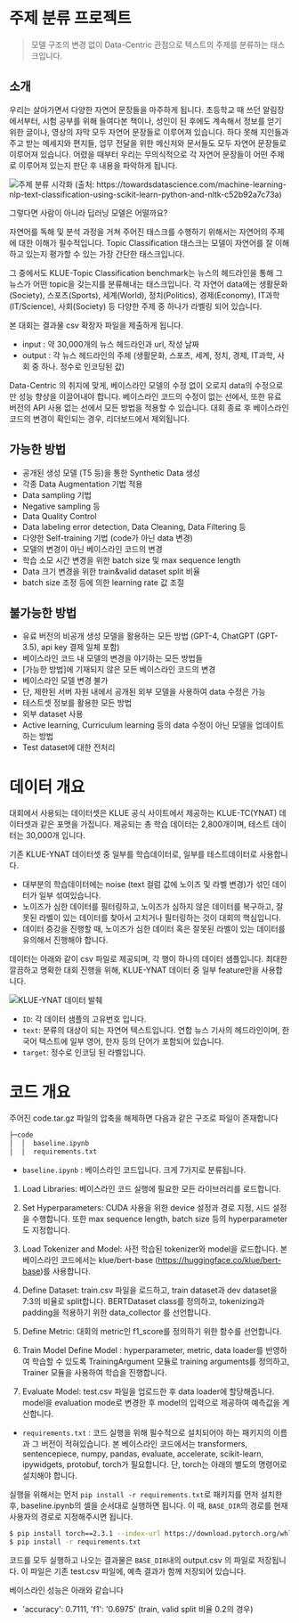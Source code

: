 # 주제 분류 프로젝트
> 모델 구조의 변경 없이 Data-Centric 관점으로 텍스트의 주제를 분류하는 태스크입니다.

## 소개

우리는 살아가면서 다양한 자연어 문장들을 마주하게 됩니다. 초등학교 때 쓰던 알림장에서부터, 시험 공부를 위해 들여다본 책이나, 성인이 된 후에도 계속해서 정보를 얻기 위한 글이나, 영상의 자막 모두 자연어 문장들로 이루어져 있습니다. 하다 못해 지인들과 주고 받는 메세지와 편지들, 업무 전달을 위한 메신저와 문서들도 모두 자연어 문장들로 이루어져 있습니다. 어렸을 때부터 우리는 무의식적으로 각 자연어 문장들이 어떤 주제로 이루어져 있는지 판단 후 내용을 파악하게 됩니다.

![주제 분류 시각화 (출처: https://towardsdatascience.com/machine-learning-nlp-text-classification-using-scikit-learn-python-and-nltk-c52b92a7c73a)](https://aistages-api-public-prod.s3.amazonaws.com/app/Users/00002865/files/1b553a15-90c8-4791-b20f-6f25f1d6e112..png)

그렇다면 사람이 아니라 딥러닝 모델은 어떨까요?

자연어를 독해 및 분석 과정을 거쳐 주어진 태스크를 수행하기 위해서는 자연어의 주제에 대한 이해가 필수적입니다. Topic Classification 태스크는 모델이 자연어를 잘 이해하고 있는지 평가할 수 있는 가장 간단한 태스크입니다.

그 중에서도 KLUE-Topic Classification benchmark는 뉴스의 헤드라인을 통해 그 뉴스가 어떤 topic을 갖는지를 분류해내는 태스크입니다. 각 자연어 data에는 생활문화(Society), 스포츠(Sports), 세계(World), 정치(Politics), 경제(Economy), IT과학(IT/Science), 사회(Society) 등 다양한 주제 중 하나가 라벨링 되어 있습니다.

본 대회는 결과물 csv 확장자 파일을 제출하게 됩니다.

- input : 약 30,000개의 뉴스 헤드라인과 url, 작성 날짜
- output : 각 뉴스 헤드라인의 주제 (생활문화, 스포츠, 세계, 정치, 경제, IT과학, 사회 중 하나. 정수로 인코딩된 값)

Data-Centric 의 취지에 맞게, 베이스라인 모델의 수정 없이 오로지 data의 수정으로만 성능 향상을 이끌어내야 합니다. 베이스라인 코드의 수정이 없는 선에서, 또한 유료 버전의 API 사용 없는 선에서 모든 방법을 적용할 수 있습니다. 대회 종료 후 베이스라인 코드의 변경이 확인되는 경우, 리더보드에서 제외됩니다.

## 가능한 방법

- 공개된 생성 모델 (T5 등)을 통한 Synthetic Data 생성
- 각종 Data Augmentation 기법 적용
- Data sampling 기법
- Negative sampling 등
- Data Quality Control
- Data labeling error detection, Data Cleaning, Data Filtering 등
- 다양한 Self-training 기법 (code가 아닌 data 변경)
- 모델의 변경이 아닌 베이스라인 코드의 변경
- 학습 소모 시간 변경을 위한 batch size 및 max sequence length
- Data 크기 변경을 위한 train&valid dataset split 비율
- batch size 조정 등에 의한 learning rate 값 조절

## 불가능한 방법

- 유료 버전의 비공개 생성 모델을 활용하는 모든 방법 (GPT-4, ChatGPT (GPT-3.5), api key 결제 일체 포함)
- 베이스라인 코드 내 모델의 변경을 야기하는 모든 방법들
- [가능한 방법]에 기재되지 않은 모든 베이스라인 코드의 변경
- 베이스라인 모델 변경 불가
- 단, 제한된 서버 자원 내에서 공개된 외부 모델을 사용하여 data 수정은 가능
- 테스트셋 정보를 활용한 모든 방법
- 외부 dataset 사용
- Active learning, Curriculum learning 등의 data 수정이 아닌 모델을 업데이트 하는 방법
- Test dataset에 대한 전처리

# 데이터 개요

대회에서 사용되는 데이터셋은 KLUE 공식 사이트에서 제공하는 KLUE-TC(YNAT) 데이터셋과 같은 포맷을 가집니다. 제공되는 총 학습 데이터는 2,800개이며, 테스트 데이터는 30,000개 입니다.

기존 KLUE-YNAT 데이터셋 중 일부를 학습데이터로, 일부를 테스트데이터로 사용합니다.

- 대부분의 학습데이터에는 noise (text 컬럼 값에 노이즈 및 라벨 변경)가 섞인 데이터가 일부 섞여있습니다.
- 노이즈가 심한 데이터를 필터링하고, 노이즈가 심하지 않은 데이터를 복구하고, 잘못된 라벨이 있는 데이터를 찾아서 고치거나 필터링하는 것이 대회의 핵심입니다.
- 데이터 증강을 진행할 때, 노이즈가 심한 데이터 혹은 잘못된 라벨이 있는 데이터를 유의해서 진행해야 합니다.

데이터는 아래와 같이 csv 파일로 제공되며, 각 행이 하나의 데이터 샘플입니다. 최대한 깔끔하고 명확한 대회 진행을 위해, KLUE-YNAT 데이터 중 일부 feature만을 사용합니다.

![KLUE-YNAT 데이터 발췌](https://aistages-api-public-prod.s3.amazonaws.com/app/Files/74fafe34-ea5f-4d7f-92de-4b64dde2892a.png)

- `ID`: 각 데이터 샘플의 고유번호 입니다.
- `text`: 분류의 대상이 되는 자연어 텍스트입니다. 연합 뉴스 기사의 헤드라인이며, 한국어 텍스트에 일부 영어, 한자 등의 단어가 포함되어 있습니다.
- `target`: 정수로 인코딩 된 라벨입니다.

# 코드 개요

주어진 code.tar.gz 파일의 압축을 해제하면 다음과 같은 구조로 파일이 존재합니다

```bash
├─code
│  │  baseline.ipynb
│  │  requirements.txt
```

- `baseline.ipynb` : 베이스라인 코드입니다. 크게 7가지로 분류됩니다.

1. Load Libraries: 베이스라인 코드 실행에 필요한 모든 라이브러리를 로드합니다.

2. Set Hyperparameters: CUDA 사용을 위한 device 설정과 경로 지정, 시드 설정을 수행합니다. 또한 max sequence length, batch size 등의 hyperparameter도 지정합니다.

3. Load Tokenizer and Model: 사전 학습된 tokenizer와 model을 로드합니다. 본 베이스라인 코드에서는 klue/bert-base (https://huggingface.co/klue/bert-base)를 사용합니다.

4. Define Dataset: train.csv 파일을 로드하고, train dataset과 dev dataset을 7:3의 비율로 split합니다. BERTDataset class를 정의하고, tokenizing과 padding을 적용하기 위한 data_collector 를 선언합니다.

5. Define Metric: 대회의 metric인 f1_score를 정의하기 위한 함수를 선언합니다.

6. Train Model Define Model : hyperparameter, metric, data loader를 반영하여 학습할 수 있도록 TrainingArgument 모듈로 training arguments를 정의하고, Trainer 모듈을 사용하여 학습을 진행합니다.

7. Evaluate Model: test.csv 파일을 업로드한 후 data loader에 할당해줍니다. model을 evaluation mode로 변경한 후 model의 입력으로 제공하여 예측값을 계산합니다.

- `requirements.txt` : 코드 실행을 위해 필수적으로 설치되어야 하는 패키지의 이름과 그 버전이 적혀있습니다. 본 베이스라인 코드에서는 transformers, sentencepiece, numpy, pandas, evaluate, accelerate, scikit-learn, ipywidgets, protobuf, torch가 필요합니다. 단, torch는 아래의 별도의 명령어로 설치해야 합니다.

실행을 위해서는 먼저 `pip install -r requirements.txt`로 패키지를 먼저 설치한 후, baseline.ipynb의 셀을 순서대로 실행하면 됩니다. 이 때, `BASE_DIR`의 경로를 현재 사용자의 경로로 지정해주시면 됩니다.

```bash
$ pip install torch==2.3.1 --index-url https://download.pytorch.org/whl/cu121
$ pip install -r requirements.txt
```

코드를 모두 실행하고 나오는 결과물은 `BASE_DIR`내의 output.csv 의 파일로 저장됩니다. 이 파일은 기존 test.csv 파일에, 예측 결과가 함께 저장되어 있습니다.

베이스라인 성능은 아래와 같습니다

- 'accuracy': 0.7111, 'f1': '0.6975' (train, valid split 비율 0.2의 경우)

